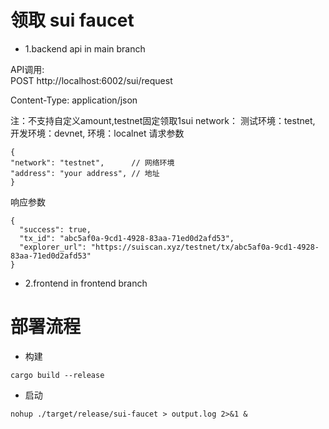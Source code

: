 # 领取 sui faucet 

- 1.backend api in main branch

API调用:<br>
POST http://localhost:6002/sui/request 

Content-Type: application/json

注：不支持自定义amount,testnet固定领取1sui
network： 测试环境：testnet, 开发环境：devnet, 环境：localnet
请求参数
```json5
{
"network": "testnet",      // 网络环境
"address": "your address", // 地址
}
```
响应参数
```json5
{
  "success": true,
  "tx_id": "abc5af0a-9cd1-4928-83aa-71ed0d2afd53",
  "explorer_url": "https://suiscan.xyz/testnet/tx/abc5af0a-9cd1-4928-83aa-71ed0d2afd53"
}
```


- 2.frontend  in frontend branch

# 部署流程
- 构建
```shell
cargo build --release
```
- 启动
```shell
nohup ./target/release/sui-faucet > output.log 2>&1 &
```